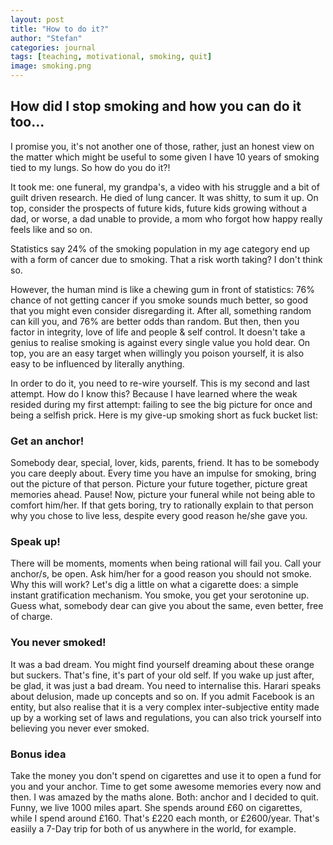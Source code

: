 ```yaml
---
layout: post
title: "How to do it?"
author: "Stefan"
categories: journal
tags: [teaching, motivational, smoking, quit]
image: smoking.png
---
```


## How did I stop smoking and how you can do it too...

I promise you, it's not another one of those, rather, just an honest view on the matter which might be useful to some given I have 10 years of smoking tied to my lungs. So how do you do it?!

It took me: one funeral, my grandpa's, a video with his struggle and a bit of guilt driven research. He died of lung cancer. It was shitty, to sum it up. On top, consider the prospects of future kids, future kids growing without a dad, or worse, a dad unable to provide, a mom who forgot how happy really feels like and so on.

Statistics say 24% of the smoking population in my age category end up with a form of cancer due to smoking. That a risk worth taking? I don't think so. 

However, the human mind is like a chewing gum in front of statistics: 76% chance of not getting cancer if you smoke sounds much better, so good that you might even consider disregarding it. After all, something random can kill you, and 76% are better odds than random. But then, then you factor in integrity, love of life and people & self control. It doesn't take a genius to realise smoking is against every single value you hold dear. On top, you are an easy target when willingly you poison yourself, it is also easy to be influenced by literally anything. 

In order to do it, you need to re-wire yourself. This is my second and last attempt. How do I know this? Because I have learned where the weak resided during my first attempt: failing to see the big picture for once and being a selfish prick. Here is my give-up smoking short as fuck bucket list:

### Get an anchor!

Somebody dear, special, lover, kids, parents, friend. It has to be somebody you care deeply about. Every time you have an impulse for smoking, bring out the picture of that person. Picture your future together,  picture great memories ahead. Pause! Now, picture your funeral while not being able to comfort him/her. If that gets boring, try to rationally explain to that person why you chose to live less, despite every good reason he/she gave you. 

### Speak up!

There will be moments, moments when being rational will fail you. Call your anchor/s, be open. Ask him/her for a good reason you should not smoke. Why this will work? Let's dig a little on what a cigarette does: a simple instant gratification mechanism. You smoke, you get your serotonine up. Guess what, somebody dear can give you about the same, even better, free of charge.

### You never smoked!

It was a bad dream. You might find yourself dreaming about these orange but suckers. That's fine, it's part of your old self. If you wake up just after, be glad, it was just a bad dream. You need to internalise this. Harari speaks about delusion, made up concepts and so on. If you admit Facebook is an entity, but also realise that it is a very complex inter-subjective entity made up by a working set of laws and regulations, you can also trick yourself into believing you never ever smoked. 

### Bonus idea

Take the money you don't spend on cigarettes and use it to open a fund for you and your anchor. Time to get some awesome memories every now and then. I was amazed by the maths alone. Both: anchor and I decided to quit. Funny, we live 1000 miles apart. She spends around £60 on cigarettes, while I spend around £160. That's £220 each month, or £2600/year. That's easiily a 7-Day trip for both of us anywhere in the world, for example.
